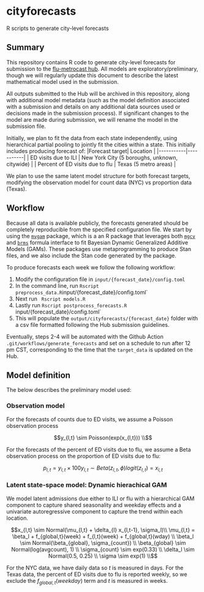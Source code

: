 # cityforecasts
R scripts to generate city-level forecasts 

## Summary 
This repository contains R code to generate city-level forecasts for submission to the [flu-metrocast hub](https://github.com/reichlab/flu-metrocast). 
All models are exploratory/preliminary, though we will regularly update this document to describe the latest mathematical model used in the submission. 

All outputs submitted to the Hub will be archived in this repository, along with additional model metadata (such as the model definition associated with a submission and details on any additional data sources used or decisions made in the submission process). 
If significant changes to the model are made during submission, we will rename the model in the submission file. 

Initially, we plan to fit the data from each state independently, using hierarchical partial pooling to jointly fit the cities within a state. 
This initially includes producing forecast of:
|Forecast target| Location | 
|-----------|-----------|
| ED visits due to ILI | New York City (5 boroughs, unknown, citywide) |
| Percent of ED visits due to flu | Texas (5 metro areas) |

We plan to use the same latent model structure for both forecast targets, modifying the observation model for count data (NYC) vs proportion data (Texas). 

## Workflow
Because all data is available publicly, the forecasts generated should be completely reproducible from the specified configuration file. 
We start by using the [`mvgam`](https://github.com/nicholasjclark/mvgam) package, which is a an R package that leverages both [`mgcv`](https://cran.r-project.org/web/packages/mgcv/index.html) and [`brms`](https://paulbuerkner.com/brms/) formula interface to fit Bayesian Dynamic Generalized Additive Models (GAMs). 
These packages use metaprogramming to produce Stan files, and we also include the Stan code generated by the package. 

To produce forecasts each week we follow the following workflow:

1. Modify the configuration file in `input/{forecast_date}/config.toml`
2. In the command line, run ` Rscript preprocess_data.R `input/{forecast_date}/config.toml`
3. Next run ` Rscript models.R`
4. Lastly run `Rscript postprocess_forecasts.R `input/{forecast_date}/config.toml`
5. This will populate the `output/cityforecasts/{forecast_date}` folder with a csv file formatted following the Hub submission guidelines.

Eventually, steps 2-4 will be automated with the Github Action `.git/workflows/generate_forecasts` and set on a schedule to run after 12 pm CST, corresponding to the time that the `target_data` is updated on the Hub. 

## Model definition 

The below describes the preliminary model used:
### Observation model 
For the forecasts of counts due to ED visits, we assume a Poisson observation process 
```math
y_{l,t} \sim Poisson(exp(x_{l,t})) \\
```
For the forecasts of the percent of ED visits due to flu, we assume a Beta observation process on the proportion of ED visits due to flu:
```math
p_{l,t} = y_{l,t} \times 100
y_{l,t} \sim Beta (z_{l,t}, \phi)
logit(z_{l,t}) = x_{l,t}
```

### Latent state-space model: Dynamic hierachical GAM
We model latent admissions due either to ILI or flu with a hierarchical GAM component to capture shared seasonality and weekday effects and a univariate autoregressive component to capture the trend within each location. 
```math
x_{l,t} \sim Normal(\mu_{l,t} + \delta_{l} x_{l,t-1},  \sigma_l)\\
\mu_{l,t} = \beta_l + f_{global,t}(week) + f_{l,t}(week) + f_{global,t}(wday) \\
\beta_l \sim Normal(\beta_{global}, \sigma_{count}) \\
\beta_{global} \sim Normal(log(avgcount), 1) \\
\sigma_{count} \sim exp(0.33) \\
\delta_l \sim Normal(0.5, 0.25) \\
\sigma \sim exp(1) \\
```

For the NYC data, we have daily data so $t$ is measured in days. 
For the Texas data, the percent of ED visits due to flu is reported weekly, so we exclude the $f_{global,t}(weekday)$ term and $t$ is measured in weeks. 
